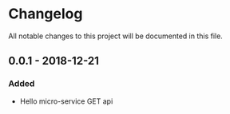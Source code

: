 # Changelog
All notable changes to this project will be documented in this file.

## 0.0.1 - 2018-12-21
### Added
- Hello micro-service GET api